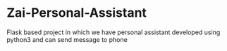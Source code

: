 # Zai-Personal-Assistant
Flask based project in which we have personal assistant developed using python3 and can send message to phone

